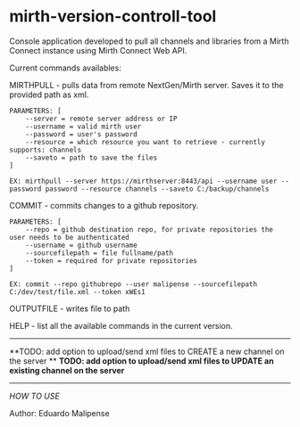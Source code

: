 # mirth-version-controll-tool

Console application developed to pull all channels and libraries from a Mirth Connect instance using
Mirth Connect Web API.

Current commands availables:

MIRTHPULL - pulls data from remote NextGen/Mirth server. Saves it to the provided path as xml.
	
	PARAMETERS: [
		--server = remote server address or IP
		--username = valid mirth user
		--password = user's password
		--resource = which resource you want to retrieve - currently supports: channels
		--saveto = path to save the files
	]	

	EX: mirthpull --server https://mirthserver:8443/api --username user --password password --resource channels --saveto C:/backup/channels

COMMIT - commits changes to a github repository.
	
	PARAMETERS: [
		--repo = github destination repo, for private repositories the user needs to be authenticated
		--username = github username
		--sourcefilepath = file fullname/path
		--token = required for private repositories
	]

	EX: commit --repo githubrepo --user malipense --sourcefilepath C:/dev/test/file.xml	--token xWEs1

OUTPUTFILE - writes file to path

HELP - list all the available commands in the current version.

*****************************************************************************************
**TODO: add option to upload/send xml files to CREATE a new channel on the server	   **
**TODO: add option to upload/send xml files to UPDATE an existing channel on the server**
*****************************************************************************************

*HOW TO USE*

Author: Eduardo Malipense
